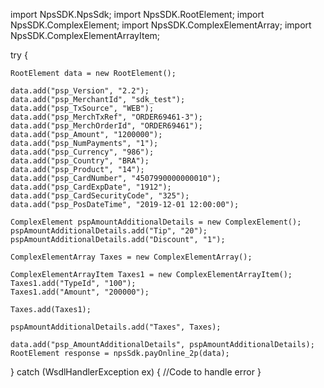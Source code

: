 import NpsSDK.NpsSdk;
import NpsSDK.RootElement;
import NpsSDK.ComplexElement;
import NpsSDK.ComplexElementArray;
import NpsSDK.ComplexElementArrayItem;

try {

    RootElement data = new RootElement();

    data.add("psp_Version", "2.2");
    data.add("psp_MerchantId", "sdk_test");
    data.add("psp_TxSource", "WEB");
    data.add("psp_MerchTxRef", "ORDER69461-3");
    data.add("psp_MerchOrderId", "ORDER69461");
    data.add("psp_Amount", "1200000");
    data.add("psp_NumPayments", "1");
    data.add("psp_Currency", "986");
    data.add("psp_Country", "BRA");
    data.add("psp_Product", "14");
    data.add("psp_CardNumber", "4507990000000010");
    data.add("psp_CardExpDate", "1912");
    data.add("psp_CardSecurityCode", "325");
    data.add("psp_PosDateTime", "2019-12-01 12:00:00");

    ComplexElement pspAmountAdditionalDetails = new ComplexElement();
    pspAmountAdditionalDetails.add("Tip", "20");
    pspAmountAdditionalDetails.add("Discount", "1");

    ComplexElementArray Taxes = new ComplexElementArray();

    ComplexElementArrayItem Taxes1 = new ComplexElementArrayItem();
    Taxes1.add("TypeId", "100");
    Taxes1.add("Amount", "200000");

    Taxes.add(Taxes1);

    pspAmountAdditionalDetails.add("Taxes", Taxes);

    data.add("psp_AmountAdditionalDetails", pspAmountAdditionalDetails);
    RootElement response = npsSdk.payOnline_2p(data);

} catch (WsdlHandlerException ex) {
    //Code to handle error
}
